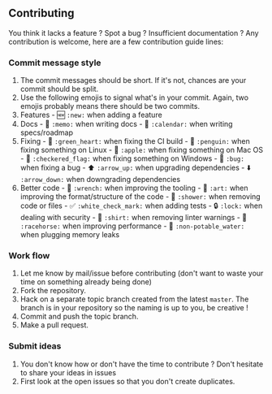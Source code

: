 ## Contributing

You think it lacks a feature ? Spot a bug ? Insufficient documentation ?
Any contribution is welcome, here are a few contribution guide lines:

### Commit message style

1. The commit messages should be short. If it's not, chances are your commit should be split.
1. Use the following emojis to signal what's in your commit. Again, two emojis probably means there should be two commits.
  1. Features
    - :new: `:new:` when adding a feature
  1. Docs
    - :memo: `:memo:` when writing docs
    - :calendar: `:calendar:` when writing specs/roadmap
  1. Fixing
    - :green_heart: `:green_heart:` when fixing the CI build
    - :penguin: `:penguin:` when fixing something on Linux
    - :apple: `:apple:` when fixing something on Mac OS
    - :checkered_flag: `:checkered_flag:` when fixing something on Windows
    - :bug: `:bug:` when fixing a bug
    - :arrow_up: `:arrow_up:` when upgrading dependencies
    - :arrow_down: `:arrow_down:` when downgrading dependencies
  1. Better code
    - :wrench: `:wrench:` when improving the tooling
    - :art: `:art:` when improving the format/structure of the code
    - :shower: `:shower:` when removing code or files
    - :white_check_mark: `:white_check_mark:` when adding tests
    - :lock: `:lock:` when dealing with security
    - :shirt: `:shirt:` when removing linter warnings
    - :racehorse: `:racehorse:` when improving performance
    - :non-potable_water: `:non-potable_water:` when plugging memory leaks

### Work flow

1. Let me know by mail/issue before contributing (don't want to waste your time on something already being done)
1. Fork the repository.
1. Hack on a separate topic branch created from the latest `master`. The branch is in your repository so the naming is up to you, be creative !
1. Commit and push the topic branch.
1. Make a pull request.

### Submit ideas

1. You don't know how or don't have the time to contribute ? Don't hesitate to share your ideas in issues
1. First look at the open issues so that you don't create duplicates.
